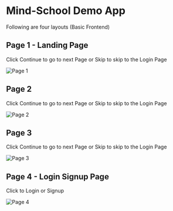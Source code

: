 # Mind-School Demo App #
Following are four layouts (Basic Frontend)

## Page 1 - Landing Page ## 

Click Continue to go to next Page or Skip to skip to the Login Page

![Page 1](https://drive.google.com/file/d/1HJMGLIgtBEty1AuF9b_wO45ESDIiPuRJ/view?usp=sharing)

## Page 2 ## 

Click Continue to go to next Page or Skip to skip to the Login Page

![Page 2](https://drive.google.com/file/d/14WBaoXdCOlh35bmaWrC48RJmL7ay85Fu/view?usp=sharing)

## Page 3 ## 

Click Continue to go to next Page or Skip to skip to the Login Page

![Page 3](https://drive.google.com/file/d/1Bq8X1Oe9QL8ppDd6J1ipXc1kjuOAwtVT/view?usp=sharing)

## Page 4 - Login Signup Page ## 

Click to Login or Signup

![Page 4](https://drive.google.com/file/d/1kw9M15bokCef3qZL_9l4wJKGKWHgU-Mn/view?usp=sharing)